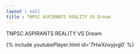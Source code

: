 ```yaml
---
layout : null
title : TNPSC ASPIRANTS REALITY VS Dream
---
```


TNPSC ASPIRANTS REALITY VS Dream



{% include youtubePlayer.html id='7HwXnvyjvg0' %}
